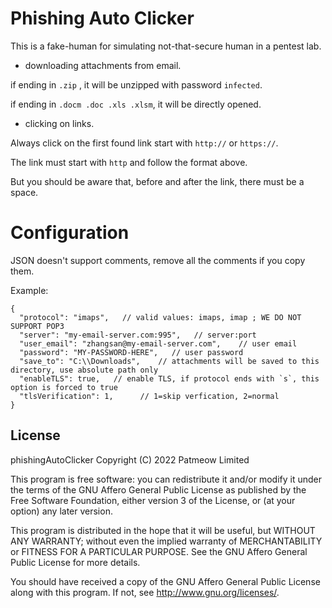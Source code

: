 # Phishing Auto Clicker

This is a fake-human for simulating not-that-secure human in a pentest lab.

- downloading attachments from email.

if ending in `.zip` , it will be unzipped with password `infected`.

if ending in `.docm .doc .xls .xlsm`, it will be directly opened.

- clicking on links.

Always click on the first found link start with `http://` or `https://`.

The link must start with `http` and follow the format above.

But you should be aware that, before and after the link, there must be a space.

# Configuration

JSON doesn't support comments, remove all the comments if you copy them.

Example:

```jsonc
{
  "protocol": "imaps",   // valid values: imaps, imap ; WE DO NOT SUPPORT POP3
  "server": "my-email-server.com:995",   // server:port
  "user_email": "zhangsan@my-email-server.com",    // user email
  "password": "MY-PASSWORD-HERE",   // user password
  "save_to": "C:\\Downloads",    // attachments will be saved to this directory, use absolute path only
  "enableTLS": true,   // enable TLS, if protocol ends with `s`, this option is forced to true
  "tlsVerification": 1,      // 1=skip verfication, 2=normal
}
```

## License

 phishingAutoClicker
 Copyright (C) 2022  Patmeow Limited
 
 This program is free software: you can redistribute it and/or modify
 it under the terms of the GNU Affero General Public License as published by
 the Free Software Foundation, either version 3 of the License, or
 (at your option) any later version.
 
 This program is distributed in the hope that it will be useful,
 but WITHOUT ANY WARRANTY; without even the implied warranty of
 MERCHANTABILITY or FITNESS FOR A PARTICULAR PURPOSE.  See the
 GNU Affero General Public License for more details.
 
 You should have received a copy of the GNU Affero General Public License
 along with this program.  If not, see <http://www.gnu.org/licenses/>.

